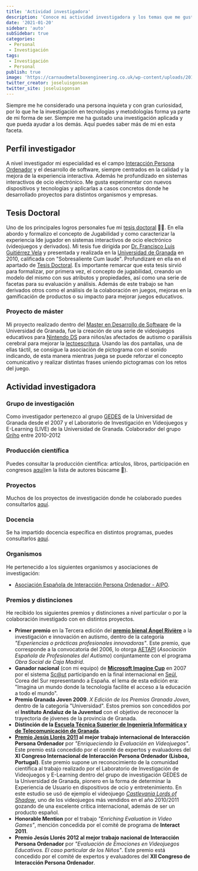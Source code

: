 ```yaml
---
title: 'Actividad investigadora'
description: 'Conoce mi actividad investigadora y los temas que me gustan tratar'
date: '2021-01-20'
sidebar: 'auto'
subSidebar: true
categories:
 - Personal
 - Investigación
tags:
 - Investigación
 - Personal
publish: true
image: 'https://carnaudmetalboxengineering.co.uk/wp-content/uploads/2018/08/shutterstock_464359976-1170x325.jpg'
twitter_creator: joseluisgonsan
twitter_site: joseluisgonsan
---
```


Siempre me he considerado una persona inquieta y con gran curiosidad, por lo que he la investigación en tecnologías y metodologías forma ya parte de mi forma de ser. Siempre me ha gustado una investigación aplicada y que pueda ayudar a los demás. Aquí puedes saber más de mi en esta faceta.

<!-- more -->

## Perfil investigador
A nivel investigador mi especialidad es el campo [Interacción Persona Ordenador](https://es.wikipedia.org/wiki/Interacci%C3%B3n_persona-computadora#:~:text=La%20interacci%C3%B3n%20persona%2Dcomputadora%20o,similar%2C%20es%20la%20que%20ofrecen) y el desarrollo de software, siempre centrados en la calidad y la mejora de la experiencia interactiva. Además he profundizado en sistemas interactivos de ocio electrónico. Me gusta experimentar con nuevos dispositivos y tecnologías y aplicarlas a casos concretos donde he desarrollado proyectos para distintos organismos y empresas. 


## Tesis Doctoral
Uno de los principales logros personales fue mi [tesis doctoral](tesis.md) 👨‍🎓. En ella abordo y formalizo el concepto de Jugabilidad y como caracterizar la experiencia lde jugador en sistemas interactivos de ocio electrónico (videojuegos y derivados). Mi tesis fue dirigida por [Dr. Francisco Luis Guitiérrez Vela](https://lsi.ugr.es/lsi/fgutierr) y presentada y realizada en la [Universidad de Granada](https://digibug.ugr.es/handle/10481/5671) en 2010, calificada con "Sobresaliente Cum laude". Profundizaré en ella en el apartado de [Tesis Doctoral](tesis.md). Es importante remarcar que esta tesis sirvió para formalizar, por primera vez, el concepto de jugabilidad, creando un modelo del mismo con sus atributos y propiedades, así como una serie de facetas para su evaluación y análisis. Además de este trabajo se han derivados otros como el análisis de la colaboración en juegos, mejoras en la gamificación de productos o su impacto para mejorar juegos educativos.

### Proyecto de máster
Mi proyecto realizado dentro del [Master en Desarrollo de Software](https://masteres.ugr.es/master-desarrollo-software/) de la Universidad de Granada, fue la creación de una serie de videojuegos educativos para [Nintendo DS](https://es.wikipedia.org/wiki/Nintendo_DS) para niños/as afectados de autismo o parálisis cerebral para mejorar la [lectoescritura](https://es.wikipedia.org/wiki/Lectoescritura_en_educaci%C3%B3n_b%C3%A1sica). Usando las dos pantallas, una de ellas táctil, se consigue la asociación de pictograma con el sonido indicando, de esta manera mientras juega se puede reforzar el concepto comunicativo y realizar distintas frases uniendo pictogramas con los retos del juego.

## Actividad investigadora
### Grupo de investigación
Como investigador pertenezco al grupo [GEDES](https://gedes.ugr.es/miembros/) de la Universidad de Granada desde el 2007 y el Laboratorio de Investigación en Videojuegos y E-Learning (LIVE) de la Universidad de Granada. Colaborador del grupo [Griho](http://griho.udl.cat/en/) entre 2010-2012

### Producción científica
Puedes consultar la producción científica: artículos, libros, participación en congresos [aquí](https://gedes.ugr.es/produccion-cientifica/)(en la lista de autores búscame 🔎).

### Proyectos
Muchos de los proyectos de investigación donde he colaborado puedes consultarlos [aquí](https://gedes.ugr.es/proyectos/).

### Docencia
Se ha impartido docencia específica en distintos programas, puedes consultarlos [aquí](./../../docencia/index.md).

### Organismos
He pertenecido a los siguientes organismos y asociaciones de investigación: 
- [Asociación Española de Interacción Persona Ordenador - AIPO](https://aipo.es/). 

### Premios y distinciones
He recibido los siguientes premios y distinciones a nivel particular o por la colaboración investigado con en distintos proyectos.
- **Primer premio** en la Tercera edición del [**premio bienal Ángel Rivière**](http://aetapi.org/investigacion-y-buenas-practicas/) a la investigación e innovación en autismo, dentro de la categoría *"Experiencias o prácticas profesionales innovadoras"*. Este premio, que corresponde a la convocatoria del 2006, lo otorga [AETAPI](http://aetapi.org/) (*Asociación Española de Profesionales del Autismo*) conjuntamente con el programa *Obra Social de Caja Madrid*.
- **Ganador nacional** (con mi equipo) de [**Microsoft Imagine Cup**](https://imaginecup.microsoft.com/es-es/Events?id=0) en 2007 por el sistema [Sc@ut](http://asistic.ugr.es/scaut/) participando en la final internacional en [Seúl](https://es.wikipedia.org/wiki/Se%C3%BAl), Corea del Sur representando a España. el lema de esta edición era: "Imagina un mundo donde la tecnología facilite el acceso a la educación a todo el mundo".
- **Premio Granada Joven 2009**. *X Edición de los Premios Granada Joven*, dentro de la categoría "Universidad". Estos premios son concedidos por el **Instituto Andaluz de la Juventud** con el objetivo de reconocer la trayectoria de jóvenes de la provincia de Granada.
- **Distinción de la [Escuela Técnica Superior de Ingeniería Informática y de Telecomunicación de Granada](https://etsiit.ugr.es/)**.
- **[Premio Jesús Llorés 2011](https://secretariageneral.ugr.es/pages/tablon/*/noticias-canal-ugr/investigadores-de-la-ugr-premiados-en-el-xii-congreso-internacional-de-interaccion-persona-ordenador-celebrado-en-lisboa) al mejor trabajo internacional de Interacción Persona Ordenador** por *"Enriqueciendo la Evaluación en Videojuegos"*. Este premio está concedido por el comité de expertos y evaluadores del **XI Congreso Internacional de Interacción Persona Ordenador (Lisboa, Portugal)**. Este premio supone un reconocimiento de la comunidad científica al trabajo realizado por el Laboratorio de Investigación de Videojuegos y E-Learning dentro del grupo de investigación GEDES de la Universidad de Granada, pionero en la forma de determinar la Experiencia de Usuario en dispositivos de ocio y entretenimiento. En este estudio se usó de ejemplo el videojuego [*Castlevania Lords of Shadow*](https://es.wikipedia.org/wiki/Castlevania:_Lords_of_Shadow), uno de los videojuegos más vendidos en el año 2010/2011 gozando de una excelente crítica internacional, además de ser un producto español.
- **Honorable Mention** por el trabajo *"Enriching Evaluation in Video Games"*, mención concedida por el comité de programa de **Interact 2011**. 
- **Premio Jesús Llorés 2012 al mejor trabajo nacional de Interacción Persona Ordenador** por *"Evaluación de Emociones en Videojuegos Educativos. El caso particular de los Niños"*. Este premio está concedido por el comité de expertos y evaluadores del **XII Congreso de Interacción Persona Ordenador**.
